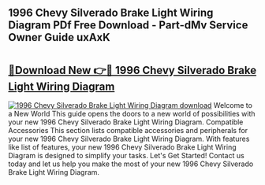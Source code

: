 ## 1996 Chevy Silverado Brake Light Wiring Diagram PDf Free Download - Part-dMv Service Owner Guide uxAxK

# <h2><a href="http://dfidwmq.blite.top/?on=1996+Chevy+Silverado+Brake+Light+Wiring+Diagram">🔗Download New 👉🔴 1996 Chevy Silverado Brake Light Wiring Diagram</a></h2>

[![1996 Chevy Silverado Brake Light Wiring Diagram download](https://i.imgur.com/lujVjoI.png)](http://dfidwmq.blite.top/?on=1996+Chevy+Silverado+Brake+Light+Wiring+Diagram)
Welcome to a New World This guide opens the doors to a new world of possibilities with your new 1996 Chevy Silverado Brake Light Wiring Diagram. Compatible Accessories This section lists compatible accessories and peripherals for your new 1996 Chevy Silverado Brake Light Wiring Diagram. With features like list of features, your new 1996 Chevy Silverado Brake Light Wiring Diagram is designed to simplify your tasks. Let's Get Started! Contact us today and let us help you make the most of your new 1996 Chevy Silverado Brake Light Wiring Diagram.
